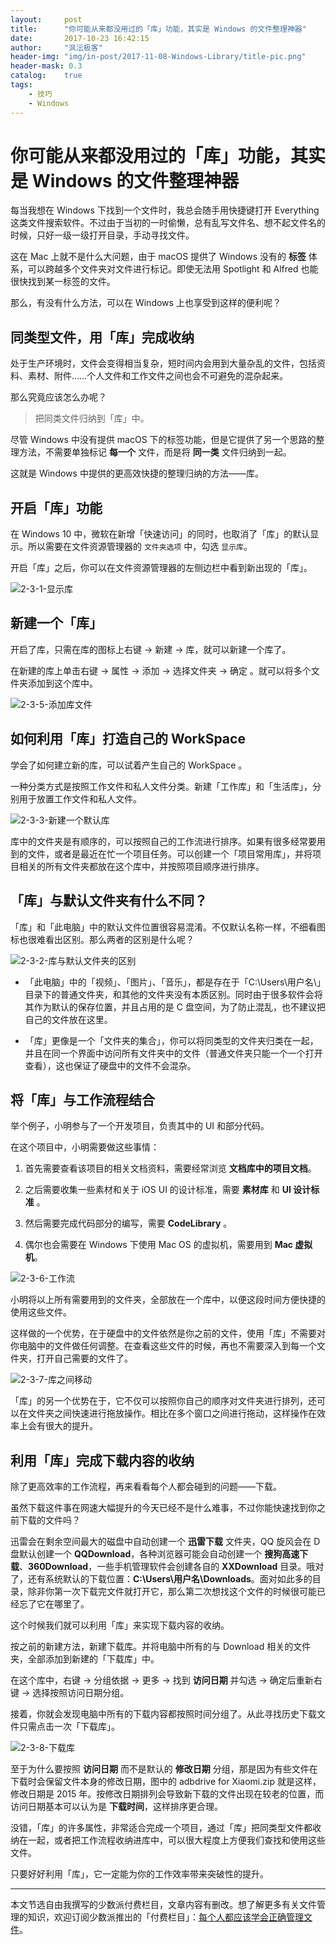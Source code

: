 ```yaml
---
layout:     post
title:      "你可能从来都没用过的「库」功能，其实是 Windows 的文件整理神器"
date:       2017-10-23 16:42:15
author:     "沨沄极客"
header-img: "img/in-post/2017-11-08-Windows-Library/title-pic.png"
header-mask: 0.3
catalog:    true
tags:
    - 技巧
    - Windows
---
```


# 你可能从来都没用过的「库」功能，其实是 Windows 的文件整理神器

每当我想在 Windows 下找到一个文件时，我总会随手用快捷键打开 Everything 这类文件搜索软件。不过由于当初的一时偷懒，总有乱写文件名、想不起文件名的时候，只好一级一级打开目录，手动寻找文件。

这在 Mac 上就不是什么大问题，由于 macOS 提供了 Windows 没有的 **标签** 体系，可以跨越多个文件夹对文件进行标记。即使无法用 Spotlight 和 Alfred 也能很快找到某一标签的文件。

那么，有没有什么方法，可以在 Windows 上也享受到这样的便利呢？


## 同类型文件，用「库」完成收纳

处于生产环境时，文件会变得相当复杂，短时间内会用到大量杂乱的文件，包括资料、素材、附件……个人文件和工作文件之间也会不可避免的混杂起来。

那么究竟应该怎么办呢？

> 把同类文件归纳到「库」中。

尽管 Windows 中没有提供 macOS 下的标签功能，但是它提供了另一个思路的整理方法，不需要单独标记 **每一个** 文件，而是将 **同一类** 文件归纳到一起。

这就是 Windows 中提供的更高效快捷的整理归纳的方法——库。

## 开启「库」功能

在 Windows 10 中，微软在新增「快速访问」的同时，也取消了「库」的默认显示。所以需要在文件资源管理器的 `文件夹选项` 中，勾选 `显示库`。

开启「库」之后，你可以在文件资源管理器的左侧边栏中看到新出现的「库」。

![2-3-1-显示库](https://i.loli.net/2017/11/08/5a0285fd26065.png)



## 新建一个「库」

开启了库，只需在库的图标上右键 → 新建 → 库，就可以新建一个库了。

在新建的库上单击右键 → 属性 → 添加 → 选择文件夹 → 确定 。就可以将多个文件夹添加到这个库中。

![2-3-5-添加库文件](https://i.loli.net/2017/11/08/5a0286041ac6a.png)


## 如何利用「库」打造自己的 WorkSpace

学会了如何建立新的库，可以试着产生自己的 WorkSpace 。

一种分类方式是按照工作文件和私人文件分类。新建「工作库」和「生活库」，分别用于放置工作文件和私人文件。

![2-3-3-新建一个默认库](https://ooo.0o0.ooo/2017/11/08/5a028609710c9.png)

库中的文件夹是有顺序的，可以按照自己的工作流进行排序。如果有很多经常要用到的文件，或者是最近在忙一个项目任务。可以创建一个「项目常用库」，并将项目相关的所有文件夹都放在这个库中，并按照项目顺序进行排序。

## 「库」与默认文件夹有什么不同？

「库」和「此电脑」中的默认文件位置很容易混淆。不仅默认名称一样，不细看图标也很难看出区别。那么两者的区别是什么呢？

![2-3-2-库与默认文件夹的区别](https://i.loli.net/2017/11/08/5a02860dcddc7.png)

- 「此电脑」中的「视频」、「图片」、「音乐」，都是存在于「C:\Users\用户名\」目录下的普通文件夹，和其他的文件夹没有本质区别。同时由于很多软件会将其作为默认的保存位置，并且占用的是 C 盘空间，为了防止混乱，也不建议把自己的文件放在这里。

- 「库」更像是一个「文件夹的集合」，你可以将同类型的文件夹归类在一起，并且在同一个界面中访问所有文件夹中的文件（普通文件夹只能一个一个打开查看），这也保证了硬盘中的文件不会混杂。

## 将「库」与工作流程结合

举个例子，小明参与了一个开发项目，负责其中的 UI 和部分代码。

在这个项目中，小明需要做这些事情：

1. 首先需要查看该项目的相关文档资料，需要经常浏览 **文档库中的项目文档**。

2. 之后需要收集一些素材和关于 iOS UI 的设计标准，需要 **素材库** 和 **UI 设计标准** 。

3. 然后需要完成代码部分的编写，需要 **CodeLibrary** 。

4. 偶尔也会需要在 Windows 下使用 Mac OS 的虚拟机，需要用到 **Mac 虚拟机**。

![2-3-6-工作流](https://i.loli.net/2017/11/08/5a028613326c6.png)

小明将以上所有需要用到的文件夹，全部放在一个库中，以便这段时间方便快捷的使用这些文件。

这样做的一个优势，在于硬盘中的文件依然是你之前的文件，使用「库」不需要对你电脑中的文件做任何调整。在查看这些文件的时候，再也不需要深入到每一个文件夹，打开自己需要的文件了。

![2-3-7-库之间移动](https://i.loli.net/2017/11/08/5a02861644222.png)

「库」的另一个优势在于，它不仅可以按照你自己的顺序对文件夹进行排列，还可以在文件夹之间快速进行拖放操作。相比在多个窗口之间进行拖动，这样操作在效率上会有很大的提升。



## 利用「库」完成下载内容的收纳

除了更高效率的工作流程，再来看看每个人都会碰到的问题——下载。

虽然下载这件事在网速大幅提升的今天已经不是什么难事，不过你能快速找到你之前下载的文件吗？

迅雷会在剩余空间最大的磁盘中自动创建一个 **迅雷下载** 文件夹，QQ 旋风会在 D 盘默认创建一个 **QQDownload**，各种浏览器可能会自动创建一个 **搜狗高速下载**、**360Download**，一些手机管理软件会创建各自的 **XXDownload** 目录。哦对了，还有系统默认的下载位置：**C:\Users\用户名\Downloads**。面对如此多的目录，除非你第一次下载完文件就打开它，那么第二次想找这个文件的时候很可能已经忘了它在哪里了。

这个时候我们就可以利用「库」来实现下载内容的收纳。

按之前的新建方法，新建下载库。并将电脑中所有的与 Download 相关的文件夹，全部添加到新建的「下载库」中。

在这个库中，右键 → 分组依据 → 更多 → 找到 **访问日期** 并勾选 → 确定后重新右键 → 选择按照访问日期分组。

接着，你就会发现电脑中所有的下载内容都按照时间分组了。从此寻找历史下载文件只需点击一次「下载库」。

![2-3-8-下载库](https://i.loli.net/2017/11/08/5a02861a3cc0a.png)

至于为什么要按照 **访问日期**  而不是默认的 **修改日期** 分组，那是因为有些文件在下载时会保留文件本身的修改日期，图中的 adbdrive for Xiaomi.zip 就是这样，修改日期是 2015 年。按修改日期排列会导致新下载的文件出现在较老的位置，而访问日期基本可以认为是 **下载时间**，这样排序更合理。

没错，「库」的许多属性，非常适合完成一个项目，通过「库」把同类型文件都收纳在一起，或者把工作流程收纳进库中，可以很大程度上方便我们查找和使用这些文件。

只要好好利用「库」，它一定能为你的工作效率带来突破性的提升。

---

本文节选自由我撰写的少数派付费栏目，文章内容有删改。想了解更多有关文件管理的知识，欢迎订阅少数派推出的「付费栏目」：[每个人都应该学会正确管理文件](https://sspai.com/series/13/list)。
